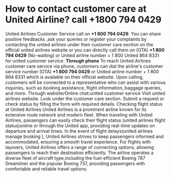 # How to contact customer care at United Airline? call +1800 794 0429

United Airlines Customer Service call on **+1 800 794 0429**.
You can share positive feedbacks ,ask your queries or register your complaints by contacting the united airlines under their customer care section on the official united airlines website or you can directly call them on (OTA) **+1 800 794 0429** (No-waiting) or United airline number + 1 800 United 864 8331 for united customer service.
**Through phone**
To reach United Airlines customer care service via phone, customers can dial the airline's customer service number (OTA) **+1 800 794 0429** or United airline number + 1 800 864 8331 which is available on their official website. Upon calling, customers will be connected to a representative who can assist with various inquiries, such as booking assistance, flight information, baggage queries, and more.
Through website/Online chat:united customer service
Visit united airlines website.
Look under the customer care section.
Submit a request or check status by filling the form with required details.
Checking flight status at United Airlines
United Airlines is a prominent airline known for its extensive route network and modern fleet. When traveling with United Airlines, passengers can easily check their flight status (united airlines flight status)online or through the United app, providing real-time updates on departure and arrival times. In the event of flight delays(united airlines manage booking ), United Airlines strives to keep passengers informed and accommodated, ensuring a smooth travel experience. For flights with layovers, United Airlines offers a range of connecting options, allowing passengers to reach their destination efficiently. The airline operates a diverse fleet of aircraft type,including the fuel-efficient Boeing 787 Dreamliner and the popular Boeing 737, providing passengers with comfortable and reliable travel options.
